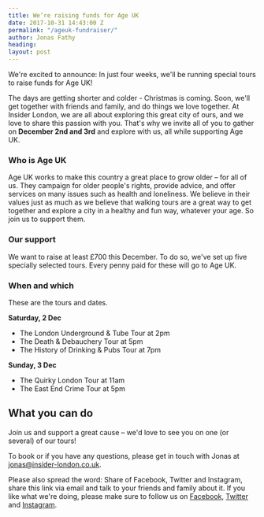 ```yaml
---
title: We’re raising funds for Age UK
date: 2017-10-31 14:43:00 Z
permalink: "/ageuk-fundraiser/"
author: Jonas Fathy
heading: 
layout: post
---
```


We're excited to announce: In just four weeks, we'll be running special tours to raise funds for Age UK!

The days are getting shorter and colder - Christmas is coming. Soon, we'll get together with friends and family, and do things we love together. At Insider London, we are all about exploring this great city of ours, and we love to share this passion with you. That's why we invite all of you to gather on **December 2nd and 3rd** and explore with us, all while supporting Age UK.

### Who is Age UK

Age UK works to make this country a great place to grow older – for all of us. They campaign for older people's rights, provide advice, and offer services on many issues such as health and loneliness. We believe in their values just as much as we believe that walking tours are a great way to get together and explore a city in a healthy and fun way, whatever your age. So join us to support them.

### Our support

We want to raise at least £700 this December. To do so, we've set up five specially selected tours. Every penny paid for these will go to Age UK.

### When and which

These are the tours and dates.

**Saturday, 2 Dec**

<ul>
<li> The London Underground & Tube Tour at 2pm </li>
<li> The Death & Debauchery Tour at 5pm</li>
<li> The History of Drinking & Pubs Tour at 7pm</li>
</ul>

**Sunday, 3 Dec**
<ul>
<li>The Quirky London Tour at 11am</li>
<li>The East End Crime Tour at 5pm </li>
</ul>

## What you can do
Join us and support a great cause – we'd love to see you on one (or several) of our tours!

To book or if you have any questions, please get in touch with Jonas at [jonas@insider-london.co.uk](mailto:jonas@insider-london.co.uk). 

Please also spread the word: Share of Facebook, Twitter and Instagram, share this link via email and talk to your friends and family about it. If you like what we're doing, please make sure to follow us on [Facebook](http://www.facebook.com/insiderlondon), [Twitter](https://twitter.com/insiderlondon) and [Instagram](https://www.instagram.com/insiderlondontours/). 
